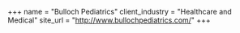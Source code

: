 +++
name = "Bulloch Pediatrics"
client_industry = "Healthcare and Medical"
site_url = "http://www.bullochpediatrics.com/"
+++
